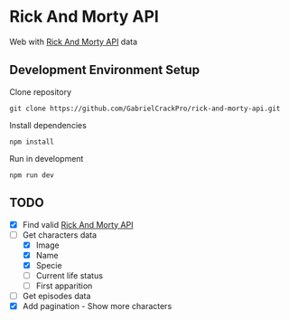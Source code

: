 # Rick And Morty API

Web with <a href="https://rickandmortyapi.com" target="blank">Rick And Morty API</a> data

## Development Environment Setup

Clone repository

```
git clone https://github.com/GabrielCrackPro/rick-and-morty-api.git
```

Install dependencies

```
npm install
```

Run in development

```
npm run dev
```

## TODO

- [x] Find valid <a href="https://rickandmortyapi.com" target="blank">Rick And Morty API</a>
- [ ] Get characters data
  - [x] Image
  - [x] Name
  - [x] Specie
  - [ ] Current life status
  - [ ] First apparition
- [ ] Get episodes data
- [x] Add pagination - Show more characters

